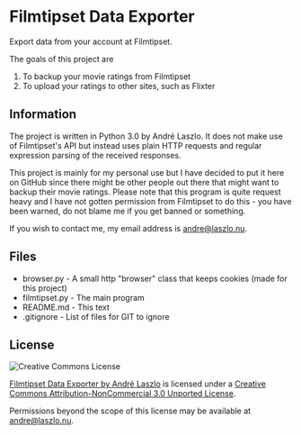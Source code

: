 Filmtipset Data Exporter
========================

Export data from your account at Filmtipset.

The goals of this project are

1. To backup your movie ratings from Filmtipset
2. To upload your ratings to other sites, such as Flixter

Information
-----------

The project is written in Python 3.0 by André Laszlo. It does not make use of
Filmtipset's API but instead uses plain HTTP requests and regular expression
parsing of the received responses.

This project is mainly for my personal use but I have decided to put it here on
GitHub since there might be other people out there that might want to backup
their movie ratings. Please note that this program is quite request heavy and I
have not gotten permission from Filmtipset to do this - you have been warned,
do not blame me if you get banned or something.

If you wish to contact me, my email address is <andre@laszlo.nu>.

Files
-----

* browser.py - A small http "browser" class that keeps cookies (made for this project)
* filmtipset.py - The main program
* README.md - This text
* .gitignore - List of files for GIT to ignore

License
-------

![Creative Commons License](http://i.creativecommons.org/l/by-nc/3.0/88x31.png)

[Filmtipset Data Exporter by André
Laszlo](https://github.com/andrelaszlo/Filmtipset-Data-Exporter) is licensed
under a [Creative Commons Attribution-NonCommercial 3.0 Unported
License](http://creativecommons.org/licenses/by-nc/3.0/).

Permissions beyond the scope of this license may be available at
<andre@laszlo.nu>.